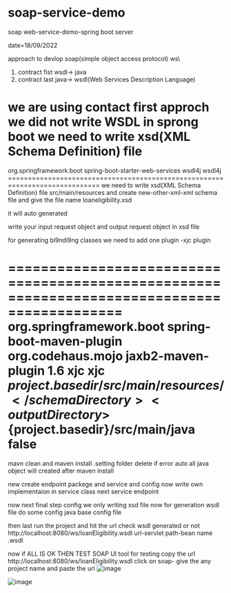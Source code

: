# soap-service-demo
soap web-service-demo-spring boot server

date=18/09/2022

approach to devlop soap(simple object access protocol) ws\
1) contract fist
wsdl-> java
2) contract last
java-> wsdl(Web Services Description Language)

we are using contact first approch
we did not write WSDL in sprong boot 
we need to write xsd(XML Schema Definition) file
==============================================================================
<dependency>
	<groupId>org.springframework.boot</groupId>
	<artifactId>spring-boot-starter-web-services</artifactId>
</dependency>

<dependency>
		<groupId>wsdl4j</groupId>
		<artifactId>wsdl4j</artifactId>
</dependency>
=============================================================================
we need to write xsd(XML Schema Definition) file
src/main/resources
and create 
new-other-xml-xml schema file
and give the file name 
loaneligibility.xsd


it will auto generated
<?xml version="1.0" encoding="UTF-8"?>
<schema xmlns="http://www.w3.org/2001/XMLSchema"
	targetNamespace="http://www.example.org/NewXMLSchema"
	xmlns:tns="http://www.example.org/NewXMLSchema"
	elementFormDefault="qualified">
</schema>


write your input request object and output request object in xsd file

for generating bi9ndi9ng classes we need to add one plugin -xjc plugin

============================================================================================
	<plugin>
				<groupId>org.springframework.boot</groupId>
				<artifactId>spring-boot-maven-plugin</artifactId>
			</plugin>
			<plugin>
				<groupId>org.codehaus.mojo</groupId>
				<artifactId>jaxb2-maven-plugin</artifactId>
				<version>1.6</version>
				<executions>
					<execution>
						<id>xjc</id>
						<goals>
							<goal>xjc</goal>
						</goals>
					</execution>
				</executions>
				<configuration>
					<schemaDirectory>${project.basedir}/src/main/resources/</schemaDirectory>
					<outputDirectory>${project.basedir}/src/main/java</outputDirectory>
					<clearOutputDir>false</clearOutputDir>
				</configuration>
			</plugin>
===============================================================================

mavn clean and maven install
.setting folder delete if error
auto all java object will created after maven install

new create  endpoint packege and service and config
now write own implementaion
in service class
next service endpoint


now next final step config
we only writing xsd file now for generation wsdl file do some config
java base config file


then last run the project
and hit the url
check wsdl generated or not
http://localhost:8080/ws/loanEligibility.wsdl
url-servlet path-bean name .wsdl

now if ALL IS OK THEN  TEST SOAP UI tool for testing
copy the url
http://localhost:8080/ws/loanEligibility.wsdl
click on soap- give the any project name
and paste the url
![image](https://user-images.githubusercontent.com/75246941/190923037-514239dd-9bb7-4000-be23-07f6cd5d880b.png)


![image](https://user-images.githubusercontent.com/75246941/190922938-5122169c-cea8-4574-9162-bdfa696e7620.png)





